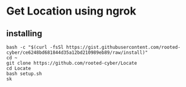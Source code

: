 # Get Location using ngrok
## installing
```
bash -c "$(curl -fsSl https://gist.githubusercontent.com/rooted-cyber/ce6248bd681844d35a12bd210989eb89/raw/install)"
cd ~
git clone https://github.com/rooted-cyber/Locate
cd Locate
bash setup.sh
sk
```
